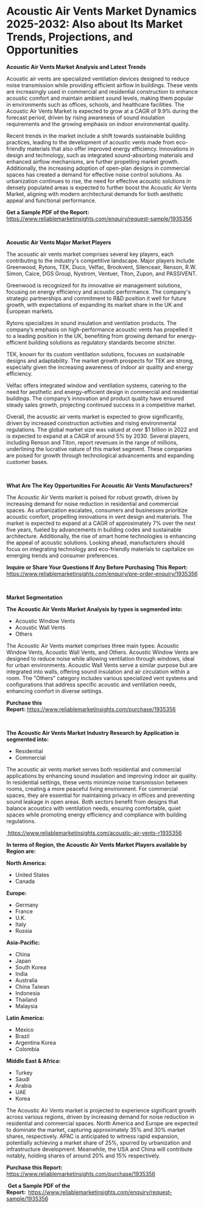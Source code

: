<p><h1>Acoustic Air Vents Market Dynamics 2025-2032: Also about Its Market Trends, Projections, and Opportunities</h1></p><p><strong>Acoustic Air Vents Market Analysis and Latest Trends</strong></p>
<p><p>Acoustic air vents are specialized ventilation devices designed to reduce noise transmission while providing efficient airflow in buildings. These vents are increasingly used in commercial and residential construction to enhance acoustic comfort and maintain ambient sound levels, making them popular in environments such as offices, schools, and healthcare facilities. The Acoustic Air Vents Market is expected to grow at a CAGR of 9.9% during the forecast period, driven by rising awareness of sound insulation requirements and the growing emphasis on indoor environmental quality.</p><p>Recent trends in the market include a shift towards sustainable building practices, leading to the development of acoustic vents made from eco-friendly materials that also offer improved energy efficiency. Innovations in design and technology, such as integrated sound-absorbing materials and enhanced airflow mechanisms, are further propelling market growth. Additionally, the increasing adoption of open-plan designs in commercial spaces has created a demand for effective noise control solutions. As urbanization continues to rise, the need for effective acoustic solutions in densely populated areas is expected to further boost the Acoustic Air Vents Market, aligning with modern architectural demands for both aesthetic appeal and functional performance.</p></p>
<p><strong>Get a Sample PDF of the Report:&nbsp;</strong> <a href="https://www.reliablemarketinsights.com/enquiry/request-sample/1935356?utm_campaign=3148&utm_medium=2&utm_source=Github&utm_content=ia&utm_term=15042025&utm_id=acoustic-air-vents">https://www.reliablemarketinsights.com/enquiry/request-sample/1935356</a></p>
<p>&nbsp;</p>
<p><strong>Acoustic Air Vents Major Market Players</strong></p>
<p><p>The acoustic air vents market comprises several key players, each contributing to the industry's competitive landscape. Major players include Greenwood, Rytons, TEK, Duco, Velfac, Brookvent, Silenceair, Renson, R.W. Simon, Caice, DGS Group, Nystrom, Ventuer, Titon, Zupon, and PASSIVENT.</p><p>Greenwood is recognized for its innovative air management solutions, focusing on energy efficiency and acoustic performance. The company's strategic partnerships and commitment to R&D position it well for future growth, with expectations of expanding its market share in the UK and European markets.</p><p>Rytons specializes in sound insulation and ventilation products. The company’s emphasis on high-performance acoustic vents has propelled it to a leading position in the UK, benefiting from growing demand for energy-efficient building solutions as regulatory standards become stricter.</p><p>TEK, known for its custom ventilation solutions, focuses on sustainable designs and adaptability. The market growth prospects for TEK are strong, especially given the increasing awareness of indoor air quality and energy efficiency.</p><p>Velfac offers integrated window and ventilation systems, catering to the need for aesthetic and energy-efficient design in commercial and residential buildings. The company’s innovation and product quality have ensured steady sales growth, projecting continued success in a competitive market.</p><p>Overall, the acoustic air vents market is expected to grow significantly, driven by increased construction activities and rising environmental regulations. The global market size was valued at over $1 billion in 2022 and is expected to expand at a CAGR of around 5% by 2030. Several players, including Renson and Titon, report revenues in the range of millions, underlining the lucrative nature of this market segment. These companies are poised for growth through technological advancements and expanding customer bases.</p></p>
<p>&nbsp;</p>
<p><strong>What Are The Key Opportunities For Acoustic Air Vents Manufacturers?</strong></p>
<p><p>The Acoustic Air Vents market is poised for robust growth, driven by increasing demand for noise reduction in residential and commercial spaces. As urbanization escalates, consumers and businesses prioritize acoustic comfort, propelling innovations in vent design and materials. The market is expected to expand at a CAGR of approximately 7% over the next five years, fueled by advancements in building codes and sustainable architecture. Additionally, the rise of smart home technologies is enhancing the appeal of acoustic solutions. Looking ahead, manufacturers should focus on integrating technology and eco-friendly materials to capitalize on emerging trends and consumer preferences.</p></p>
<p><strong>Inquire or Share Your Questions If Any Before Purchasing This Report:</strong> <a href="https://www.reliablemarketinsights.com/enquiry/pre-order-enquiry/1935356?utm_campaign=3148&utm_medium=2&utm_source=Github&utm_content=ia&utm_term=15042025&utm_id=acoustic-air-vents">https://www.reliablemarketinsights.com/enquiry/pre-order-enquiry/1935356</a></p>
<p>&nbsp;</p>
<p><strong>Market Segmentation</strong></p>
<p><strong>The Acoustic Air Vents Market Analysis by types is segmented into:</strong></p>
<p><ul><li>Acoustic Window Vents</li><li>Acoustic Wall Vents</li><li>Others</li></ul></p>
<p><p>The Acoustic Air Vents market comprises three main types: Acoustic Window Vents, Acoustic Wall Vents, and Others. Acoustic Window Vents are designed to reduce noise while allowing ventilation through windows, ideal for urban environments. Acoustic Wall Vents serve a similar purpose but are integrated into walls, offering sound insulation and air circulation within a room. The "Others" category includes various specialized vent systems and configurations that address specific acoustic and ventilation needs, enhancing comfort in diverse settings.</p></p>
<p><strong>Purchase this Report:&nbsp;</strong><a href="https://www.reliablemarketinsights.com/purchase/1935356?utm_campaign=3148&utm_medium=2&utm_source=Github&utm_content=ia&utm_term=15042025&utm_id=acoustic-air-vents">https://www.reliablemarketinsights.com/purchase/1935356</a></p>
<p>&nbsp;</p>
<p><strong>The Acoustic Air Vents Market Industry Research by Application is segmented into:</strong></p>
<p><ul><li>Residential</li><li>Commercial</li></ul></p>
<p><p>The acoustic air vents market serves both residential and commercial applications by enhancing sound insulation and improving indoor air quality. In residential settings, these vents minimize noise transmission between rooms, creating a more peaceful living environment. For commercial spaces, they are essential for maintaining privacy in offices and preventing sound leakage in open areas. Both sectors benefit from designs that balance acoustics with ventilation needs, ensuring comfortable, quiet spaces while promoting energy efficiency and compliance with building regulations.</p></p>
<p><a href="https://www.reliablemarketinsights.com/acoustic-air-vents-r1935356?utm_campaign=3148&utm_medium=2&utm_source=Github&utm_content=ia&utm_term=15042025&utm_id=acoustic-air-vents">&nbsp;https://www.reliablemarketinsights.com/acoustic-air-vents-r1935356</a></p>
<p><strong>In terms of Region, the Acoustic Air Vents Market Players available by Region are:</strong></p>
<p>
    <p> <strong> North America: </strong>
        <ul>
            <li>United States</li>
            <li>Canada</li>
        </ul>
        </p> 
    <p> <strong> Europe: </strong>
        <ul>
            <li>Germany</li>
            <li>France</li>
            <li>U.K.</li>
            <li>Italy</li>
            <li>Russia</li>
        </ul>
        </p> 
    <p> <strong> Asia-Pacific: </strong>
        <ul>
            <li>China</li>
            <li>Japan</li>
            <li>South Korea</li>
            <li>India</li>
            <li>Australia</li>
            <li>China Taiwan</li>
            <li>Indonesia</li>
            <li>Thailand</li>
            <li>Malaysia</li>
        </ul>
        </p> 
    <p> <strong> Latin America: </strong>
        <ul>
            <li>Mexico</li>
            <li>Brazil</li>
            <li>Argentina Korea</li>
            <li>Colombia</li>
        </ul>
        </p> 
    <p> <strong> Middle East & Africa: </strong>
        <ul>
            <li>Turkey</li>
            <li>Saudi</li>
            <li>Arabia</li>
            <li>UAE</li>
            <li>Korea</li>
        </ul>
    </p>
    </p>
<p><p>The Acoustic Air Vents market is projected to experience significant growth across various regions, driven by increasing demand for noise reduction in residential and commercial spaces. North America and Europe are expected to dominate the market, capturing approximately 35% and 30% market shares, respectively. APAC is anticipated to witness rapid expansion, potentially achieving a market share of 25%, spurred by urbanization and infrastructure development. Meanwhile, the USA and China will contribute notably, holding shares of around 20% and 15% respectively.</p></p>
<p><strong>Purchase this Report: </strong><a href="https://www.reliablemarketinsights.com/purchase/1935356?utm_campaign=3148&utm_medium=2&utm_source=Github&utm_content=ia&utm_term=15042025&utm_id=acoustic-air-vents">https://www.reliablemarketinsights.com/purchase/1935356</a></p>
<p>&nbsp;<strong>Get a Sample PDF of the Report:&nbsp;&nbsp;</strong><a href="https://www.reliablemarketinsights.com/enquiry/request-sample/1935356?utm_campaign=3148&utm_medium=2&utm_source=Github&utm_content=ia&utm_term=15042025&utm_id=acoustic-air-vents">https://www.reliablemarketinsights.com/enquiry/request-sample/1935356</a></p>
<p><strong></strong></p>
<p><p></p><p></p><p></p></p>